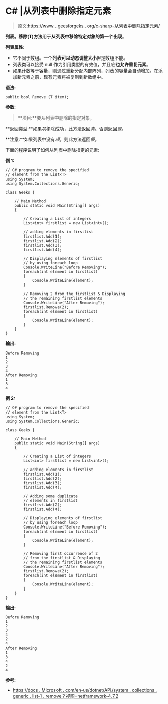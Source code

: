 # C# |从列表中删除指定元素

> 原文:[https://www . geesforgeks . org/c-sharp-从列表中删除指定元素/](https://www.geeksforgeeks.org/c-sharp-removing-the-specified-element-from-the-list/)

**列表。移除(T)方法**用于**从列表中移除特定对象的第一个出现**。

**列表属性:**

*   它不同于数组。一个**列表可以动态调整大小**但是数组不能。
*   列表类可以接受 null 作为引用类型的有效值，并且它**也允许重复元素**。
*   如果计数等于容量，则通过重新分配内部阵列，列表的容量会自动增加。在添加新元素之前，现有元素将被复制到新数组中。

**语法:**

```
public bool Remove (T item);
```

**参数:**

> **项目:**要从列表中删除的指定对象。

**返回类型:**如果*项*移除成功，此方法返回*真*。否则返回*假*。

**注意:**如果列表中没有*项*，则此方法返回*假*。

下面的程序说明了如何从列表中删除指定的元素:

**例 1:**

```
// C# program to remove the specified
// element from the List<T>
using System;
using System.Collections.Generic;

class Geeks {

    // Main Method
    public static void Main(String[] args)
    {

        // Creating a List of integers
        List<int> firstlist = new List<int>();

        // adding elements in firstlist
        firstlist.Add(1);
        firstlist.Add(2);
        firstlist.Add(3);
        firstlist.Add(4);

        // Displaying elements of firstlist
        // by using foreach loop
        Console.WriteLine("Before Removing");
        foreach(int element in firstlist)
        {
            Console.WriteLine(element);
        }

        // Removing 2 from the firstlist & Displaying
        // the remaining firstlist elements
        Console.WriteLine("After Removing");
        firstlist.Remove(2);
        foreach(int element in firstlist)
        {
            Console.WriteLine(element);
        }
    }
}
```

**输出:**

```
Before Removing
1
2
3
4
After Removing
1
3
4

```

**例 2:**

```
// C# program to remove the specified
// element from the List<T>
using System;
using System.Collections.Generic;

class Geeks {

    // Main Method
    public static void Main(String[] args)
    {

        // Creating a List of integers
        List<int> firstlist = new List<int>();

        // adding elements in firstlist
        firstlist.Add(1);
        firstlist.Add(2);
        firstlist.Add(3);
        firstlist.Add(4);

        // Adding some duplicate
        // elements in firstlist
        firstlist.Add(2);
        firstlist.Add(4);

        // Displaying elements of firstlist
        // by using foreach loop
        Console.WriteLine("Before Removing");
        foreach(int element in firstlist)
        {
            Console.WriteLine(element);
        }

        // Removing first occurrence of 2
        // from the firstlist & Displaying
        // the remaining firstlist elements
        Console.WriteLine("After Removing");
        firstlist.Remove(2);
        foreach(int element in firstlist)
        {
            Console.WriteLine(element);
        }
    }
}
```

**输出:**

```
Before Removing
1
2
3
4
2
4
After Removing
1
3
4
2
4

```

**参考:**

*   [https://docs . Microsoft . com/en-us/dotnet/API/system . collections . generic . list-1 . remove？视图=netframework-4.7.2](https://docs.microsoft.com/en-us/dotnet/api/system.collections.generic.list-1.remove?view=netframework-4.7.2)